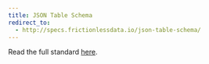 ```yaml
---
title: JSON Table Schema
redirect_to: 
  - http://specs.frictionlessdata.io/json-table-schema/
---
```


Read the full standard [here](http://specs.frictionlessdata.io/json-table-schema/).
